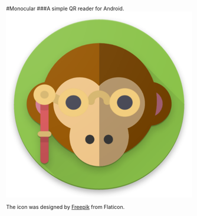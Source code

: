 #Monocular
###A simple QR reader for Android.
![icon](https://github.com/fSmooth/monocular/blob/master/app/src/main/ic_launcher-web.png)



The icon was designed by [Freepik](http://www.freepik.com) from Flaticon.
